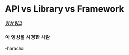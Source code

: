 # API vs Library vs Framework

##### [영상 링크](https://youtu.be/FXzBRD3CPlQ)

### 이 영상을 시청한 사람

-harachoi
